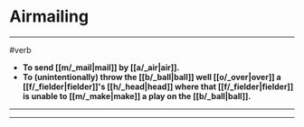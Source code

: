 # Airmailing
---
#verb
- **To send [[m/_mail|mail]] by [[a/_air|air]].**
- **To (unintentionally) throw the [[b/_ball|ball]] well [[o/_over|over]] a [[f/_fielder|fielder]]'s [[h/_head|head]] where that [[f/_fielder|fielder]] is unable to [[m/_make|make]] a play on the [[b/_ball|ball]].**
---
---
